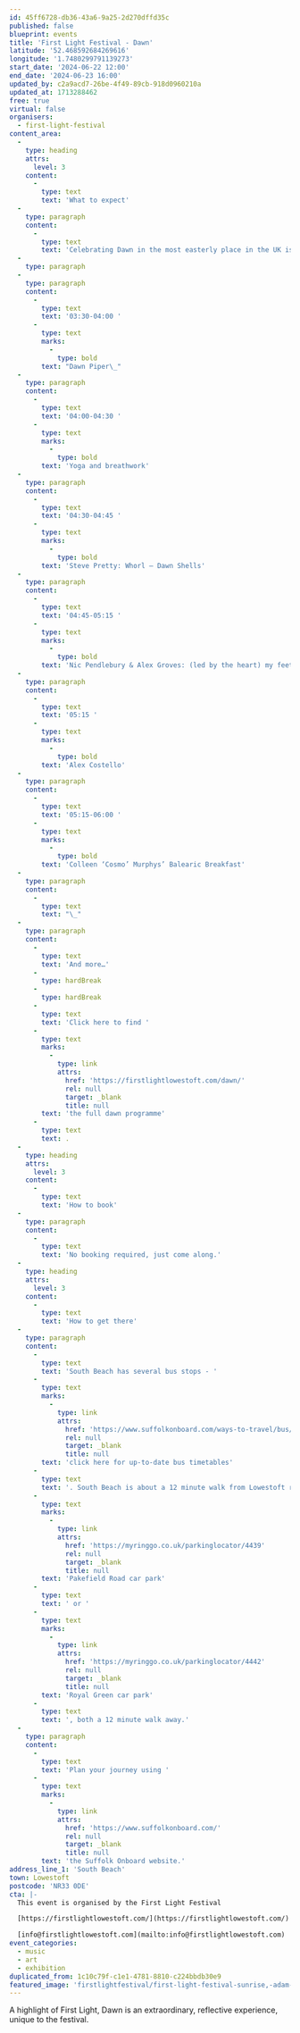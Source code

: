 ```yaml
---
id: 45ff6728-db36-43a6-9a25-2d270dffd35c
published: false
blueprint: events
title: 'First Light Festival - Dawn'
latitude: '52.468592684269616'
longitude: '1.7480299791139273'
start_date: '2024-06-22 12:00'
end_date: '2024-06-23 16:00'
updated_by: c2a9acd7-26be-4f49-89cb-918d0960210a
updated_at: 1713288462
free: true
virtual: false
organisers:
  - first-light-festival
content_area:
  -
    type: heading
    attrs:
      level: 3
    content:
      -
        type: text
        text: 'What to expect'
  -
    type: paragraph
    content:
      -
        type: text
        text: 'Celebrating Dawn in the most easterly place in the UK is special to First Light Festival. Join us as the first light of day gleams through the twilight – salute the sun with daybreak yoga, zone into our new music commissions and be part of our first Balearic Breakfast music and feasting experience. Breath in the sea air – it’s a brand new day!'
  -
    type: paragraph
  -
    type: paragraph
    content:
      -
        type: text
        text: '03:30-04:00 '
      -
        type: text
        marks:
          -
            type: bold
        text: "Dawn Piper\_"
  -
    type: paragraph
    content:
      -
        type: text
        text: '04:00-04:30 '
      -
        type: text
        marks:
          -
            type: bold
        text: 'Yoga and breathwork'
  -
    type: paragraph
    content:
      -
        type: text
        text: '04:30-04:45 '
      -
        type: text
        marks:
          -
            type: bold
        text: 'Steve Pretty: Whorl – Dawn Shells'
  -
    type: paragraph
    content:
      -
        type: text
        text: '04:45-05:15 '
      -
        type: text
        marks:
          -
            type: bold
        text: 'Nic Pendlebury & Alex Groves: (led by the heart) my feet will follow'
  -
    type: paragraph
    content:
      -
        type: text
        text: '05:15 '
      -
        type: text
        marks:
          -
            type: bold
        text: 'Alex Costello'
  -
    type: paragraph
    content:
      -
        type: text
        text: '05:15-06:00 '
      -
        type: text
        marks:
          -
            type: bold
        text: 'Colleen ‘Cosmo’ Murphys’ Balearic Breakfast'
  -
    type: paragraph
    content:
      -
        type: text
        text: "\_"
  -
    type: paragraph
    content:
      -
        type: text
        text: 'And more…'
      -
        type: hardBreak
      -
        type: hardBreak
      -
        type: text
        text: 'Click here to find '
      -
        type: text
        marks:
          -
            type: link
            attrs:
              href: 'https://firstlightlowestoft.com/dawn/'
              rel: null
              target: _blank
              title: null
        text: 'the full dawn programme'
      -
        type: text
        text: .
  -
    type: heading
    attrs:
      level: 3
    content:
      -
        type: text
        text: 'How to book'
  -
    type: paragraph
    content:
      -
        type: text
        text: 'No booking required, just come along.'
  -
    type: heading
    attrs:
      level: 3
    content:
      -
        type: text
        text: 'How to get there'
  -
    type: paragraph
    content:
      -
        type: text
        text: 'South Beach has several bus stops - '
      -
        type: text
        marks:
          -
            type: link
            attrs:
              href: 'https://www.suffolkonboard.com/ways-to-travel/bus/bus-timetables/?s-timetable=lowestoft'
              rel: null
              target: _blank
              title: null
        text: 'click here for up-to-date bus timetables'
      -
        type: text
        text: '. South Beach is about a 12 minute walk from Lowestoft rail station. The nearest car park is '
      -
        type: text
        marks:
          -
            type: link
            attrs:
              href: 'https://myringgo.co.uk/parkinglocator/4439'
              rel: null
              target: _blank
              title: null
        text: 'Pakefield Road car park'
      -
        type: text
        text: ' or '
      -
        type: text
        marks:
          -
            type: link
            attrs:
              href: 'https://myringgo.co.uk/parkinglocator/4442'
              rel: null
              target: _blank
              title: null
        text: 'Royal Green car park'
      -
        type: text
        text: ', both a 12 minute walk away.'
  -
    type: paragraph
    content:
      -
        type: text
        text: 'Plan your journey using '
      -
        type: text
        marks:
          -
            type: link
            attrs:
              href: 'https://www.suffolkonboard.com/'
              rel: null
              target: _blank
              title: null
        text: 'the Suffolk Onboard website.'
address_line_1: 'South Beach'
town: Lowestoft
postcode: 'NR33 0DE'
cta: |-
  This event is organised by the First Light Festival

  [https://firstlightlowestoft.com/](https://firstlightlowestoft.com/)

  [info@firstlightlowestoft.com](mailto:info@firstlightlowestoft.com)
event_categories:
  - music
  - art
  - exhibition
duplicated_from: 1c10c79f-c1e1-4781-8810-c224bbdb30e9
featured_image: 'firstlightfestival/first-light-festival-sunrise,-adam-barnes-2.jpg'
---
```

A highlight of First Light, Dawn is an extraordinary, reflective experience, unique to the festival.